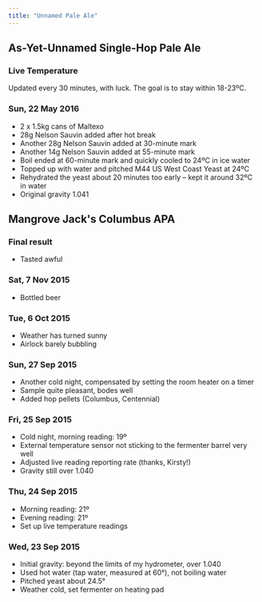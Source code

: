 ```yaml
---
title: "Unnamed Pale Ale"
---
```


## As-Yet-Unnamed Single-Hop Pale Ale

### Live Temperature

<div id="chart">
  <div id="time-axis"></div>
  <div id="rendering"></div>
</div>

<span class="note">Updated every 30 minutes, with luck. The goal is to stay within 18-23ºC.</span>

### Sun, 22 May 2016

* 2 x 1.5kg cans of Maltexo
* 28g Nelson Sauvin added after hot break
* Another 28g Nelson Sauvin added at 30-minute mark
* Another 14g Nelson Sauvin added at 55-minute mark
* Boil ended at 60-minute mark and quickly cooled to 24ºC in ice water
* Topped up with water and pitched M44 US West Coast Yeast at 24ºC
* Rehydrated the yeast about 20 minutes too early – kept it around 32ºC in water
* Original gravity 1.041

## Mangrove Jack's Columbus APA

### Final result

* Tasted awful

### Sat, 7 Nov 2015

* Bottled beer

### Tue, 6 Oct 2015

* Weather has turned sunny
* Airlock barely bubbling

### Sun, 27 Sep 2015

* Another cold night, compensated by setting the room heater on a timer
* Sample quite pleasant, bodes well
* Added hop pellets (Columbus, Centennial)

### Fri, 25 Sep 2015

* Cold night, morning reading: 19º
* External temperature sensor not sticking to the fermenter barrel very well
* Adjusted live reading reporting rate (thanks, Kirsty!)
* Gravity still over 1.040

### Thu, 24 Sep 2015

* Morning reading: 21º
* Evening reading: 21º
* Set up live temperature readings

### Wed, 23 Sep 2015

* Initial gravity: beyond the limits of my hydrometer, over 1.040
* Used hot water (tap water, measured at 60°), not boiling water
* Pitched yeast about 24.5°
* Weather cold, set fermenter on heating pad
